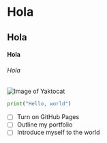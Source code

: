 # Hola
## Hola
#### Hola
###### Hola
![Image of Yaktocat](https://pnganime.com/web/image-thumbnails/276/589-lg.png)
``` python
print("Hello, world")
```
- [ ] Turn on GitHub Pages
- [ ] Outline my portfolio
- [ ] Introduce myself to the world

